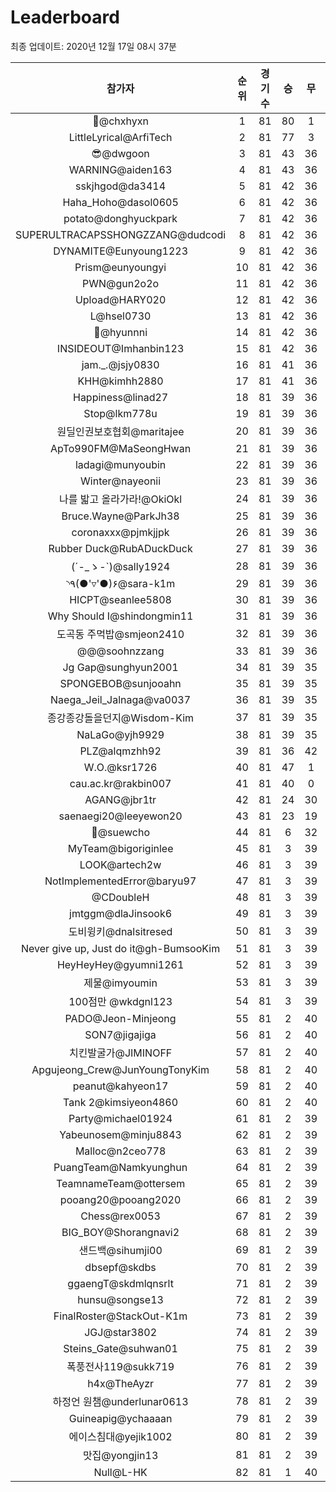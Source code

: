 # Leaderboard
최종 업데이트: 2020년 12월 17일 08시 37분




| 참가자 | 순위 | 경기수 | 승 | 무 | 패 | 승점 |
|:---:|:---:|:---:|:---:|:---:|:---:|:---:|
| 👑@chxhyxn | 1 | 81 | 80 | 1 | 0 | 241 |
| LittleLyrical@ArfiTech | 2 | 81 | 77 | 3 | 1 | 234 |
| 😎@dwgoon | 3 | 81 | 43 | 36 | 2 | 165 |
| WARNING@aiden163 | 4 | 81 | 43 | 36 | 2 | 165 |
| sskjhgod@da3414 | 5 | 81 | 42 | 36 | 3 | 162 |
| Haha_Hoho@dasol0605 | 6 | 81 | 42 | 36 | 3 | 162 |
| potato@donghyuckpark | 7 | 81 | 42 | 36 | 3 | 162 |
| SUPERULTRACAPSSHONGZZANG@dudcodi | 8 | 81 | 42 | 36 | 3 | 162 |
| DYNAMITE@Eunyoung1223 | 9 | 81 | 42 | 36 | 3 | 162 |
| Prism@eunyoungyi | 10 | 81 | 42 | 36 | 3 | 162 |
| PWN@gun2o2o | 11 | 81 | 42 | 36 | 3 | 162 |
| Upload@HARY020 | 12 | 81 | 42 | 36 | 3 | 162 |
| L@hsel0730 | 13 | 81 | 42 | 36 | 3 | 162 |
| 🐻@hyunnni | 14 | 81 | 42 | 36 | 3 | 162 |
| INSIDEOUT@Imhanbin123 | 15 | 81 | 42 | 36 | 3 | 162 |
| jam._.@jsjy0830 | 16 | 81 | 41 | 36 | 4 | 159 |
| KHH@kimhh2880 | 17 | 81 | 41 | 36 | 4 | 159 |
| Happiness@linad27 | 18 | 81 | 39 | 36 | 6 | 153 |
| Stop@lkm778u | 19 | 81 | 39 | 36 | 6 | 153 |
| 원딜인권보호협회@maritajee | 20 | 81 | 39 | 36 | 6 | 153 |
| ApTo990FM@MaSeongHwan | 21 | 81 | 39 | 36 | 6 | 153 |
| ladagi@munyoubin | 22 | 81 | 39 | 36 | 6 | 153 |
| Winter@nayeonii | 23 | 81 | 39 | 36 | 6 | 153 |
| 나를 밟고 올라가라!@OkiOkl | 24 | 81 | 39 | 36 | 6 | 153 |
| Bruce.Wayne@ParkJh38 | 25 | 81 | 39 | 36 | 6 | 153 |
| coronaxxx@pjmkjjpk | 26 | 81 | 39 | 36 | 6 | 153 |
| Rubber Duck@RubADuckDuck | 27 | 81 | 39 | 36 | 6 | 153 |
| (´-_ゝ-`)@sally1924 | 28 | 81 | 39 | 36 | 6 | 153 |
| ◝٩(●'▿'●)۶@sara-k1m | 29 | 81 | 39 | 36 | 6 | 153 |
| HICPT@seanlee5808 | 30 | 81 | 39 | 36 | 6 | 153 |
| Why Should I@shindongmin11 | 31 | 81 | 39 | 36 | 6 | 153 |
| 도곡동 주먹밥@smjeon2410 | 32 | 81 | 39 | 36 | 6 | 153 |
| @@@soohnzzang | 33 | 81 | 39 | 36 | 6 | 153 |
| Jg Gap@sunghyun2001 | 34 | 81 | 39 | 35 | 7 | 152 |
| SPONGEBOB@sunjooahn | 35 | 81 | 39 | 35 | 7 | 152 |
| Naega_Jeil_Jalnaga@va0037 | 36 | 81 | 39 | 35 | 7 | 152 |
| 종강종강돌을던지@Wisdom-Kim | 37 | 81 | 39 | 35 | 7 | 152 |
| NaLaGo@yjh9929 | 38 | 81 | 39 | 35 | 7 | 152 |
| PLZ@alqmzhh92 | 39 | 81 | 36 | 42 | 3 | 150 |
| W.O.@ksr1726 | 40 | 81 | 47 | 1 | 33 | 142 |
| cau.ac.kr@rakbin007 | 41 | 81 | 40 | 0 | 41 | 120 |
| AGANG@jbr1tr | 42 | 81 | 24 | 30 | 27 | 102 |
| saenaegi20@leeyewon20 | 43 | 81 | 23 | 19 | 39 | 88 |
| 👏@suewcho | 44 | 81 | 6 | 32 | 43 | 50 |
| MyTeam@bigoriginlee | 45 | 81 | 3 | 39 | 39 | 48 |
| LOOK@artech2w | 46 | 81 | 3 | 39 | 39 | 48 |
| NotImplementedError@baryu97 | 47 | 81 | 3 | 39 | 39 | 48 |
| @CDoubleH | 48 | 81 | 3 | 39 | 39 | 48 |
| jmtggm@dlaJinsook6 | 49 | 81 | 3 | 39 | 39 | 48 |
| 도비윙키@dnalsitresed | 50 | 81 | 3 | 39 | 39 | 48 |
| Never give up, Just do it@gh-BumsooKim | 51 | 81 | 3 | 39 | 39 | 48 |
| HeyHeyHey@gyumni1261 | 52 | 81 | 3 | 39 | 39 | 48 |
| 제물@imyoumin | 53 | 81 | 3 | 39 | 39 | 48 |
| 100점만 @wkdgnl123 | 54 | 81 | 3 | 39 | 39 | 48 |
| PADO@Jeon-Minjeong | 55 | 81 | 2 | 40 | 39 | 46 |
| SON7@jigajiga | 56 | 81 | 2 | 40 | 39 | 46 |
| 치킨발굴가@JIMINOFF | 57 | 81 | 2 | 40 | 39 | 46 |
| Apgujeong_Crew@JunYoungTonyKim | 58 | 81 | 2 | 40 | 39 | 46 |
| peanut@kahyeon17 | 59 | 81 | 2 | 40 | 39 | 46 |
| Tank 2@kimsiyeon4860 | 60 | 81 | 2 | 40 | 39 | 46 |
| Party@michael01924 | 61 | 81 | 2 | 39 | 40 | 45 |
| Yabeunosem@minju8843 | 62 | 81 | 2 | 39 | 40 | 45 |
| Malloc@n2ceo778 | 63 | 81 | 2 | 39 | 40 | 45 |
| PuangTeam@Namkyunghun | 64 | 81 | 2 | 39 | 40 | 45 |
| TeamnameTeam@ottersem | 65 | 81 | 2 | 39 | 40 | 45 |
| pooang20@pooang2020 | 66 | 81 | 2 | 39 | 40 | 45 |
| Chess@rex0053 | 67 | 81 | 2 | 39 | 40 | 45 |
| BIG_BOY@Shorangnavi2 | 68 | 81 | 2 | 39 | 40 | 45 |
| 샌드백@sihumji00 | 69 | 81 | 2 | 39 | 40 | 45 |
| dbsepf@skdbs | 70 | 81 | 2 | 39 | 40 | 45 |
| ggaengT@skdmlqnsrlt | 71 | 81 | 2 | 39 | 40 | 45 |
| hunsu@songse13 | 72 | 81 | 2 | 39 | 40 | 45 |
| FinalRoster@StackOut-K1m | 73 | 81 | 2 | 39 | 40 | 45 |
| JGJ@star3802 | 74 | 81 | 2 | 39 | 40 | 45 |
| Steins_Gate@suhwan01 | 75 | 81 | 2 | 39 | 40 | 45 |
| 폭풍전사119@sukk719 | 76 | 81 | 2 | 39 | 40 | 45 |
| h4x@TheAyzr | 77 | 81 | 2 | 39 | 40 | 45 |
| 하정언 원챔@underlunar0613 | 78 | 81 | 2 | 39 | 40 | 45 |
| Guineapig@ychaaaan | 79 | 81 | 2 | 39 | 40 | 45 |
| 에이스침대@yejik1002 | 80 | 81 | 2 | 39 | 40 | 45 |
| 맛집@yongjin13 | 81 | 81 | 2 | 39 | 40 | 45 |
| Null@L-HK | 82 | 81 | 1 | 40 | 40 | 43 |